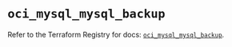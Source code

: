 # `oci_mysql_mysql_backup`

Refer to the Terraform Registry for docs: [`oci_mysql_mysql_backup`](https://registry.terraform.io/providers/hashicorp/oci/7.19.0/docs/resources/mysql_mysql_backup).
